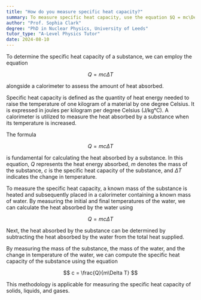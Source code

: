 ```yaml
---
title: "How do you measure specific heat capacity?"
summary: To measure specific heat capacity, use the equation $Q = mc\Delta T$ and a calorimeter to determine the amount of heat absorbed.
author: "Prof. Sophia Clark"
degree: "PhD in Nuclear Physics, University of Leeds"
tutor_type: "A-Level Physics Tutor"
date: 2024-08-10
---
```


To determine the specific heat capacity of a substance, we can employ the equation 

$$
Q = mc\Delta T 
$$ 

alongside a calorimeter to assess the amount of heat absorbed.

Specific heat capacity is defined as the quantity of heat energy needed to raise the temperature of one kilogram of a material by one degree Celsius. It is expressed in joules per kilogram per degree Celsius (J/kg°C). A calorimeter is utilized to measure the heat absorbed by a substance when its temperature is increased.

The formula 

$$
Q = mc\Delta T 
$$ 

is fundamental for calculating the heat absorbed by a substance. In this equation, $Q$ represents the heat energy absorbed, $m$ denotes the mass of the substance, $c$ is the specific heat capacity of the substance, and $\Delta T$ indicates the change in temperature.

To measure the specific heat capacity, a known mass of the substance is heated and subsequently placed in a calorimeter containing a known mass of water. By measuring the initial and final temperatures of the water, we can calculate the heat absorbed by the water using 

$$
Q = mc\Delta T 
$$ 

Next, the heat absorbed by the substance can be determined by subtracting the heat absorbed by the water from the total heat supplied.

By measuring the mass of the substance, the mass of the water, and the change in temperature of the water, we can compute the specific heat capacity of the substance using the equation 

$$
c = \frac{Q}{m\Delta T} 
$$ 

This methodology is applicable for measuring the specific heat capacity of solids, liquids, and gases.
    